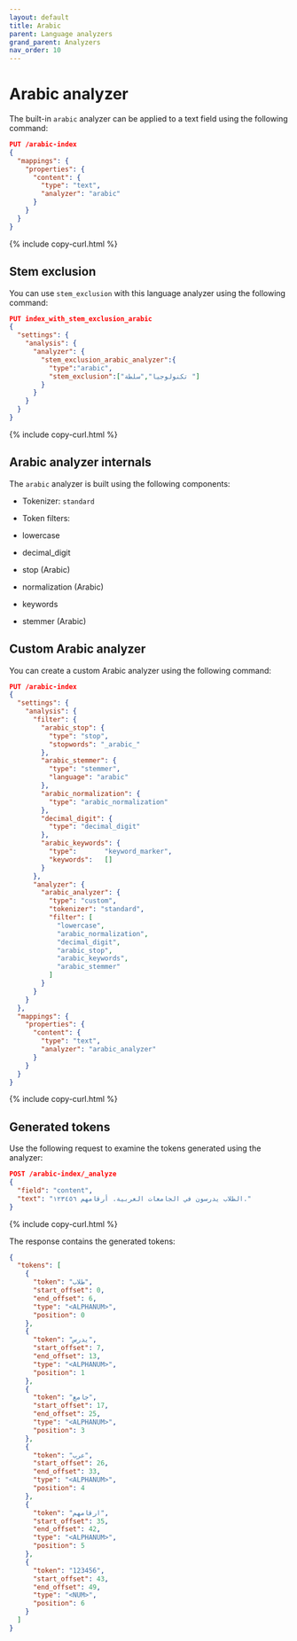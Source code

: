 ```yaml
---
layout: default
title: Arabic
parent: Language analyzers
grand_parent: Analyzers
nav_order: 10
---
```


# Arabic analyzer

The built-in `arabic` analyzer can be applied to a text field using the following command:

```json
PUT /arabic-index
{
  "mappings": {
    "properties": {
      "content": {
        "type": "text",
        "analyzer": "arabic"
      }
    }
  }
}
```
{% include copy-curl.html %}

## Stem exclusion

You can use `stem_exclusion` with this language analyzer using the following command:

```json
PUT index_with_stem_exclusion_arabic
{
  "settings": {
    "analysis": {
      "analyzer": {
        "stem_exclusion_arabic_analyzer":{
          "type":"arabic",
          "stem_exclusion":["تكنولوجيا","سلطة "]
        }
      }
    }
  }
}
```
{% include copy-curl.html %}

## Arabic analyzer internals

The `arabic` analyzer is built using the following components:

- Tokenizer: `standard`

- Token filters:
- lowercase
- decimal_digit
- stop (Arabic)
- normalization (Arabic)
- keywords
- stemmer (Arabic)

## Custom Arabic analyzer

You can create a custom Arabic analyzer using the following command:

```json
PUT /arabic-index
{
  "settings": {
    "analysis": {
      "filter": {
        "arabic_stop": {
          "type": "stop",
          "stopwords": "_arabic_"
        },
        "arabic_stemmer": {
          "type": "stemmer",
          "language": "arabic"
        },
        "arabic_normalization": {
          "type": "arabic_normalization"
        },
        "decimal_digit": {
          "type": "decimal_digit"
        },
        "arabic_keywords": {
          "type":       "keyword_marker",
          "keywords":   [] 
        }
      },
      "analyzer": {
        "arabic_analyzer": {
          "type": "custom",
          "tokenizer": "standard",
          "filter": [
            "lowercase",
            "arabic_normalization",
            "decimal_digit",
            "arabic_stop",
            "arabic_keywords",
            "arabic_stemmer"
          ]
        }
      }
    }
  },
  "mappings": {
    "properties": {
      "content": {
        "type": "text",
        "analyzer": "arabic_analyzer"
      }
    }
  }
}
```
{% include copy-curl.html %}

## Generated tokens

Use the following request to examine the tokens generated using the analyzer:

```json
POST /arabic-index/_analyze
{
  "field": "content",
  "text": "الطلاب يدرسون في الجامعات العربية. أرقامهم ١٢٣٤٥٦."
}
```
{% include copy-curl.html %}

The response contains the generated tokens:

```json
{
  "tokens": [
    {
      "token": "طلاب",
      "start_offset": 0,
      "end_offset": 6,
      "type": "<ALPHANUM>",
      "position": 0
    },
    {
      "token": "يدرس",
      "start_offset": 7,
      "end_offset": 13,
      "type": "<ALPHANUM>",
      "position": 1
    },
    {
      "token": "جامع",
      "start_offset": 17,
      "end_offset": 25,
      "type": "<ALPHANUM>",
      "position": 3
    },
    {
      "token": "عرب",
      "start_offset": 26,
      "end_offset": 33,
      "type": "<ALPHANUM>",
      "position": 4
    },
    {
      "token": "ارقامهم",
      "start_offset": 35,
      "end_offset": 42,
      "type": "<ALPHANUM>",
      "position": 5
    },
    {
      "token": "123456",
      "start_offset": 43,
      "end_offset": 49,
      "type": "<NUM>",
      "position": 6
    }
  ]
}
```